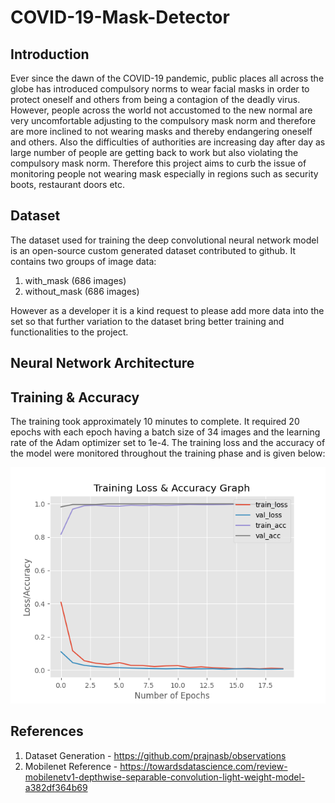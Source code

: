 # COVID-19-Mask-Detector

## Introduction
Ever since the dawn of the COVID-19 pandemic, public places all across the globe has introduced compulsory norms to wear facial masks in order to protect oneself and others from being a contagion of the deadly virus. However, people across the world not accustomed to the new normal are very uncomfortable adjusting to the compulsory mask norm and therefore are more inclined to not wearing masks and thereby endangering oneself and others. Also the difficulties of authorities are increasing day after day as large number of people are getting back to work but also violating the compulsory mask norm. Therefore this project aims to curb the issue of monitoring people not wearing mask especially in regions such as security boots, restaurant doors etc.

## Dataset
The dataset used for training the deep convolutional neural network model is an open-source custom generated dataset contributed to github. It contains two groups of image data:  
1. with_mask (686 images)
2. without_mask  (686 images)

However as a developer it is a kind request to please add more data into the set so that further variation to the dataset bring better training and functionalities to the project.

## Neural Network Architecture



## Training & Accuracy

The training took approximately 10 minutes to complete. It required 20 epochs with each epoch having a batch size of 34 images and the learning rate of the Adam optimizer set to 1e-4. The training loss and the accuracy of the model were monitored throughout the training phase and is given below:  

![Training Loss & Accuracy Graph](https://github.com/borneelphukan/COVID-19-Mask-Detector/blob/master/plot.png)


## References
1. Dataset Generation - https://github.com/prajnasb/observations
2. Mobilenet Reference - https://towardsdatascience.com/review-mobilenetv1-depthwise-separable-convolution-light-weight-model-a382df364b69

